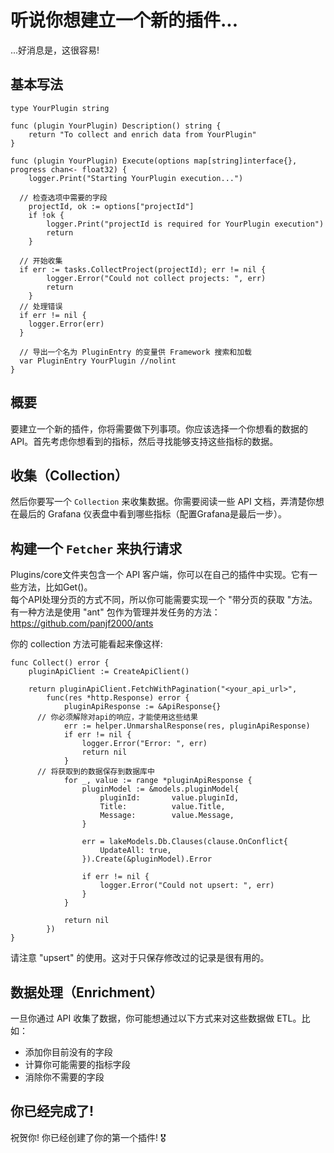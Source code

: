 # 听说你想建立一个新的插件...

...好消息是，这很容易!


## 基本写法

```golang
type YourPlugin string

func (plugin YourPlugin) Description() string {
	return "To collect and enrich data from YourPlugin"
}

func (plugin YourPlugin) Execute(options map[string]interface{}, progress chan<- float32) {
	logger.Print("Starting YourPlugin execution...")

  // 检查选项中需要的字段
	projectId, ok := options["projectId"]
	if !ok {
		logger.Print("projectId is required for YourPlugin execution")
		return
	}

  // 开始收集
  if err := tasks.CollectProject(projectId); err != nil {
		logger.Error("Could not collect projects: ", err)
		return
	}
  // 处理错误
  if err != nil {
    logger.Error(err)
  }

  // 导出一个名为 PluginEntry 的变量供 Framework 搜索和加载
  var PluginEntry YourPlugin //nolint
}
```

## 概要

要建立一个新的插件，你将需要做下列事项。你应该选择一个你想看的数据的 API。首先考虑你想看到的指标，然后寻找能够支持这些指标的数据。

## 收集（Collection）

然后你要写一个 `Collection` 来收集数据。你需要阅读一些 API 文档，弄清楚你想在最后的 Grafana 仪表盘中看到哪些指标（配置Grafana是最后一步）。

## 构建一个 `Fetcher` 来执行请求

Plugins/core文件夹包含一个 API 客户端，你可以在自己的插件中实现。它有一些方法，比如Get()。<br>
每个API处理分页的方式不同，所以你可能需要实现一个 "带分页的获取 "方法。有一种方法是使用 "ant" 包作为管理并发任务的方法：https://github.com/panjf2000/ants

你的 collection 方法可能看起来像这样:

```golang
func Collect() error {
	pluginApiClient := CreateApiClient()

	return pluginApiClient.FetchWithPagination("<your_api_url>",
		func(res *http.Response) error {
			pluginApiResponse := &ApiResponse{}
      // 你必须解除对api的响应，才能使用这些结果
			err := helper.UnmarshalResponse(res, pluginApiResponse)
			if err != nil {
				logger.Error("Error: ", err)
				return nil
			}
      // 将获取到的数据保存到数据库中
			for _, value := range *pluginApiResponse {
				pluginModel := &models.pluginModel{
					pluginId:       value.pluginId,
					Title:          value.Title,
					Message:        value.Message,
				}

				err = lakeModels.Db.Clauses(clause.OnConflict{
					UpdateAll: true,
				}).Create(&pluginModel).Error

				if err != nil {
					logger.Error("Could not upsert: ", err)
				}
			}

			return nil
		})
}
```

请注意 "upsert" 的使用。这对于只保存修改过的记录是很有用的。

## 数据处理（Enrichment）
  
一旦你通过 API 收集了数据，你可能想通过以下方式来对这些数据做 ETL。比如：

  - 添加你目前没有的字段
  - 计算你可能需要的指标字段
  - 消除你不需要的字段

## 你已经完成了!

祝贺你! 你已经创建了你的第一个插件! 🎖
